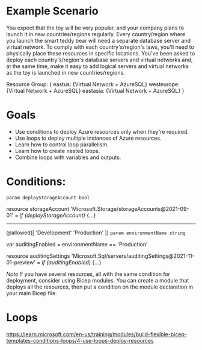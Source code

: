 # Example Scenario 
You expect that the toy will be very popular, and your company plans to launch it in new countries/regions regularly. Every country/region where you launch the smart teddy bear will need a separate database server and virtual network. To comply with each country's/region's laws, you'll need to physically place these resources in specific locations. You've been asked to deploy each country's/region's database servers and virtual networks and, at the same time, make it easy to add logical servers and virtual networks as the toy is launched in new countries/regions.

Resource Group: {
    eastus: {Virtual Network + AzureSQL}
    westeurope: {Virtual Network + AzureSQL}
    eastasia: {Virtual Network + AzureSQL}
}

# Goals
- Use conditions to deploy Azure resources only when they're required.
- Use loops to deploy multiple instances of Azure resources.
- Learn how to control loop parallelism.
- Learn how to create nested loops.
- Combine loops with variables and outputs.

# Conditions:
`param deployStorageAccount bool`

resource storageAccount 'Microsoft.Storage/storageAccounts@2021-09-01' = *if (deployStorageAccount)* {...}

--------------------------------------------------

@allowed([
  'Development'
  'Production'
])
`param environmentName string`

var auditingEnabled = environmentName == 'Production'

resource auditingSettings 'Microsoft.Sql/servers/auditingSettings@2021-11-01-preview' = *if (auditingEnabled)* {...}

*Note*
If you have several resources, all with the same condition for deployment, consider using Bicep modules. You can create a module that deploys all the resources, then put a condition on the module declaration in your main Bicep file.

# Loops
https://learn.microsoft.com/en-us/training/modules/build-flexible-bicep-templates-conditions-loops/4-use-loops-deploy-resources
